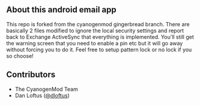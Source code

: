 ## About this android email app
This repo is forked from the cyanogenmod gingerbread branch.  There are basically 2 files modified to ignore the local security settings and report back to Exchange ActiveSync that everything is implemented.  You'll still get the warning screen that you need to enable a pin etc but it will go away without forcing you to do it.  Feel free to setup pattern lock or no lock if you so choose!

## Contributors
* The CyanogenMod Team
* Dan Loftus ([@dloftus](http://twitter.com/dloftus))
